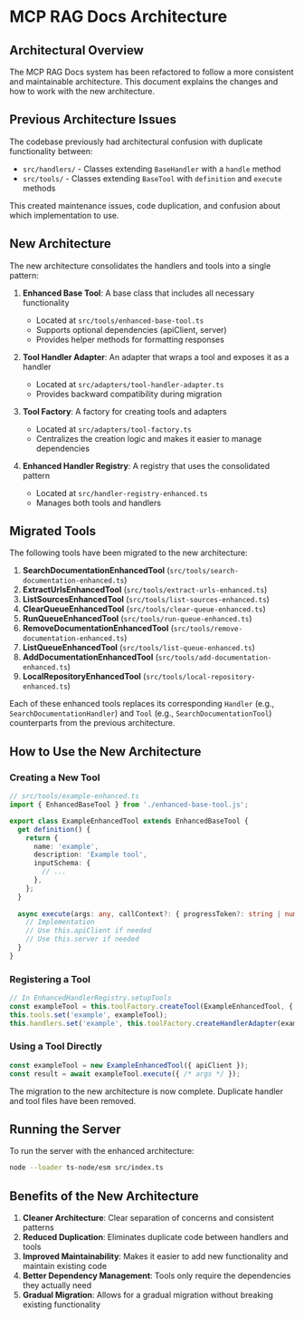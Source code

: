 # MCP RAG Docs Architecture

## Architectural Overview

The MCP RAG Docs system has been refactored to follow a more consistent and maintainable architecture. This document explains the changes and how to work with the new architecture.

## Previous Architecture Issues

The codebase previously had architectural confusion with duplicate functionality between:
- `src/handlers/` - Classes extending `BaseHandler` with a `handle` method
- `src/tools/` - Classes extending `BaseTool` with `definition` and `execute` methods

This created maintenance issues, code duplication, and confusion about which implementation to use.

## New Architecture

The new architecture consolidates the handlers and tools into a single pattern:

1. **Enhanced Base Tool**: A base class that includes all necessary functionality
   - Located at `src/tools/enhanced-base-tool.ts`
   - Supports optional dependencies (apiClient, server)
   - Provides helper methods for formatting responses

2. **Tool Handler Adapter**: An adapter that wraps a tool and exposes it as a handler
   - Located at `src/adapters/tool-handler-adapter.ts`
   - Provides backward compatibility during migration

3. **Tool Factory**: A factory for creating tools and adapters
   - Located at `src/adapters/tool-factory.ts`
   - Centralizes the creation logic and makes it easier to manage dependencies

4. **Enhanced Handler Registry**: A registry that uses the consolidated pattern
   - Located at `src/handler-registry-enhanced.ts`
   - Manages both tools and handlers

## Migrated Tools

The following tools have been migrated to the new architecture:

1.  **SearchDocumentationEnhancedTool** (`src/tools/search-documentation-enhanced.ts`)
2.  **ExtractUrlsEnhancedTool** (`src/tools/extract-urls-enhanced.ts`)
3.  **ListSourcesEnhancedTool** (`src/tools/list-sources-enhanced.ts`)
4.  **ClearQueueEnhancedTool** (`src/tools/clear-queue-enhanced.ts`)
5.  **RunQueueEnhancedTool** (`src/tools/run-queue-enhanced.ts`)
6.  **RemoveDocumentationEnhancedTool** (`src/tools/remove-documentation-enhanced.ts`)
7.  **ListQueueEnhancedTool** (`src/tools/list-queue-enhanced.ts`)
8.  **AddDocumentationEnhancedTool** (`src/tools/add-documentation-enhanced.ts`)
9.  **LocalRepositoryEnhancedTool** (`src/tools/local-repository-enhanced.ts`)

Each of these enhanced tools replaces its corresponding `Handler` (e.g., `SearchDocumentationHandler`) and `Tool` (e.g., `SearchDocumentationTool`) counterparts from the previous architecture.

## How to Use the New Architecture

### Creating a New Tool

```typescript
// src/tools/example-enhanced.ts
import { EnhancedBaseTool } from './enhanced-base-tool.js';

export class ExampleEnhancedTool extends EnhancedBaseTool {
  get definition() {
    return {
      name: 'example',
      description: 'Example tool',
      inputSchema: {
        // ...
      },
    };
  }
  
  async execute(args: any, callContext?: { progressToken?: string | number, requestId: string | number }) {
    // Implementation
    // Use this.apiClient if needed
    // Use this.server if needed
  }
}
```

### Registering a Tool

```typescript
// In EnhancedHandlerRegistry.setupTools
const exampleTool = this.toolFactory.createTool(ExampleEnhancedTool, { withApiClient: true });
this.tools.set('example', exampleTool);
this.handlers.set('example', this.toolFactory.createHandlerAdapter(exampleTool));
```

### Using a Tool Directly

```typescript
const exampleTool = new ExampleEnhancedTool({ apiClient });
const result = await exampleTool.execute({ /* args */ });
```

The migration to the new architecture is now complete. Duplicate handler and tool files have been removed.

## Running the Server

To run the server with the enhanced architecture:

```bash
node --loader ts-node/esm src/index.ts
```

## Benefits of the New Architecture

1. **Cleaner Architecture**: Clear separation of concerns and consistent patterns
2. **Reduced Duplication**: Eliminates duplicate code between handlers and tools
3. **Improved Maintainability**: Makes it easier to add new functionality and maintain existing code
4. **Better Dependency Management**: Tools only require the dependencies they actually need
5. **Gradual Migration**: Allows for a gradual migration without breaking existing functionality
